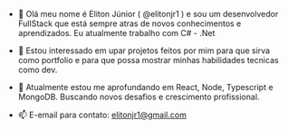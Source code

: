 - 👋 Olá meu nome é Eliton Júnior ( @elitonjr1 ) e sou um desenvolvedor FullStack que está sempre atras de novos conhecimentos e aprendizados.
Eu atualmente trabalho com C# - .Net

- 👀 Estou interessado em upar projetos feitos por mim para que sirva como portfolio e para que possa mostrar minhas habilidades tecnicas como dev.

- 🌱 Atualmente estou me aprofundando em React, Node, Typescript e MongoDB. Buscando novos desafios e crescimento profissional.

- 📫 E-email para contato: elitonjr1@gmail.com

<!---
elitonjr1/elitonjr1 is a ✨ special ✨ repository because its `README.md` (this file) appears on your GitHub profile.
You can click the Preview link to take a look at your changes.
--->
